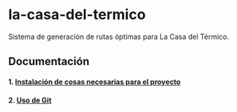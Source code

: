 # la-casa-del-termico
Sistema de generación de rutas óptimas para La Casa del Térmico.

## Documentación

#### 1. [Instalación de cosas necesarias para el proyecto](/docs/INSTALL.md)
#### 2. [Uso de Git](/docs/GIT.md)
